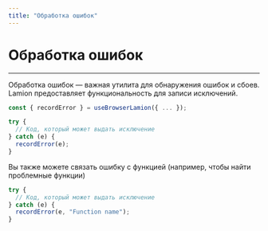```yaml
---
title: "Обработка ошибок"
---
```


# Обработка ошибок

---

Обработка ошибок — важная утилита для обнаружения ошибок и сбоев.
Lamion предоставляет функциональность для записи исключений.

```js
const { recordError } = useBrowserLamion({ ... });

try {
  // Код, который может выдать исключение
} catch (e) {
  recordError(e);
}
```

Вы также можете связать ошибку с функцией (например, чтобы найти проблемные функции)

```js
try {
  // Код, который может выдать исключение
} catch (e) {
  recordError(e, "Function name");
}
```
